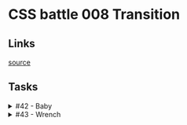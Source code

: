 # CSS battle 008 Transition

## Links
[source](https://cssbattle.dev/battle/8)

## Tasks

<details>
  <summary>#42 - Baby</summary>

  [Task](https://cssbattle.dev/play/42)

    <div><p a><p a><p b>
    <style>
      body {
        margin: 50px 100px;
        background: #293462;
      }
      div {
        position: relative;
        height: 100%;
        background: #FE5F55;
        border-radius: 100% 100% 50% 50%;
        overflow: hidden;
      }
      p {
        width: 60px;
        height: 60px;
        background: #FFF1C1;
        border-radius: 50%;
        position: absolute;
        top: 74px;
        left: 20px;
      }
      p + p {
        left: 120px;
      }
      [a] {
        box-shadow: 0px -120px 0 20px #FFF1C1;
      }
      [b] {
        width: 40px;
        height: 10px;
        top: 154px;
        left: 80px;
        border-radius: 10px;
      }
    </style>

</details>

<details>
  <summary>#43 - Wrench</summary>

  [Task](https://cssbattle.dev/play/43)

    <p><p>
    <style>
      body {
        margin: 30px 0 0 145px;
      background: #6592CF;
      }
      p {
        margin: 0;
        width: 40px;
        height: 182px;
        border: solid 30px #243D83;
        border-radius: 0 100px 100px 0;
        border-left: none;
        float: left;
      }
      p + p {
        margin-left: -30px;
        transform: rotate(180deg);
      }
    </style>

</details>
